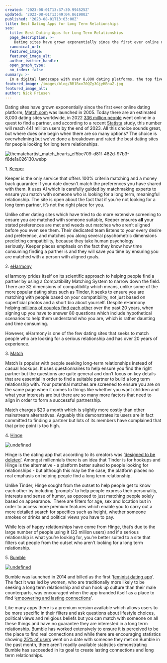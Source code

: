 ```yaml
---
created: '2023-08-01T13:37:39.994525Z'
updated: '2023-08-01T13:49:04.861900Z'
published: '2023-08-01T13:03:00Z'
title: Best Dating Apps for Long Term Relationships
seo:
  title: Best Dating Apps for Long Term Relationships
  page_description: >-
    Dating sites have grown exponentially since the first ever online dating platform, Match.com was launched in 2005. Today there are an estima
  canonical_url:
  featured_image:
  featured_image_alt:
  author_twitter_handle:
  open_graph_type:
  no_index: false
summary: >-
  In a digital landscape with over 8,000 dating platforms, the top five geared towards long-term relationships include Keeper, eHarmony, Match, Hinge, and Bumble are the top five online dating platforms designed for those seeking long-term relationships, each offering unique features from 100% criteria matching to detailed user filtering.
featured_image: /images/blog/RB1Bxv70QZy3GjyHBnaZ.jpg
featured_image_alt:
author: Nick Friesen
---
```


<p dir="ltr">Dating sites have grown exponentially since the first ever online dating platform,&nbsp;<a data-saferedirecturl="https://www.google.com/url?q=http://match.com/&amp;source=gmail&amp;ust=1690981361804000&amp;usg=AOvVaw3crTeLsN3obbnp9_fqN3aw" target="_blank" rel="noopener noreferrer" href="http://match.com/">Match.com</a>&nbsp;was launched in 2005.&nbsp;Today&nbsp;there are an estimated 8,000 dating sites worldwide, in 2022&nbsp;<a data-saferedirecturl="https://www.google.com/url?q=https://www.statista.com/topics/7443/online-dating/%23:~:text%3DIn%25202022%252C%2520there%2520were%2520over,no%2520signs%2520of%2520slowing%2520down.&amp;source=gmail&amp;ust=1690981361804000&amp;usg=AOvVaw3mIp6MLBIlou_F7tpsy0RM" target="_blank" href="https://www.statista.com/topics/7443/online-dating/#:~:text=In%202022%2C%20there%20were%20over,no%20signs%20of%20slowing%20down." rel="noopener noreferrer"><span style="text-decoration: underline;">336 million people</span></a>&nbsp;went online in a quest to find a partner, and according to a recent&nbsp;<a data-saferedirecturl="https://www.google.com/url?q=https://www.statista.com/chart/24165/online-dating-penetration-rate-revenue-selected-countries/&amp;source=gmail&amp;ust=1690981361804000&amp;usg=AOvVaw1tyPQ8_7A_f9aDnxb6U3ke" target="_blank" href="https://www.statista.com/chart/24165/online-dating-penetration-rate-revenue-selected-countries/" rel="noopener noreferrer"><span style="text-decoration: underline;">Statista</span></a>&nbsp;study, this number will reach 441 million users by the end of 2023. All this choice sounds great, but where does one begin when there are so many options? The choice is overwhelming but we&rsquo;ve done a breakdown and rated the best dating sites for people looking for long term relationships.</p>
<div></div>
<div><img src="https://cdn.buttercms.com/1vKbOlvSySbRECGox0q7" alt="thematchartist_match_hearts_ef5be709-d81f-482d-97b3-f8de1a026130.webp"></div>
<p dir="ltr">1.&nbsp;<a data-saferedirecturl="https://www.google.com/url?q=https://keeper.ai/&amp;source=gmail&amp;ust=1690981361804000&amp;usg=AOvVaw34HooN0aCMbaH8kKtcyxlt" target="_blank" rel="noopener noreferrer" href="https://keeper.ai/"><span style="text-decoration: underline;">Keeper</span></a></p>
<div>
<div></div>
</div>
<p dir="ltr">Keeper&nbsp;is the only service that offers 100% criteria matching and a money back guarantee if your date doesn't match the preferences you have shared with them. It uses AI which is carefully guided by matchmaking experts to ensure you match with someone who is looking for a long term, meaningful relationship. The site is open about the fact that if you&rsquo;re not looking for a long term partner, it&rsquo;s not the right place for you.</p>
<div>
<div></div>
</div>
<p dir="ltr">Unlike other dating sites which have tried to do more extensive screening to ensure you are matched with someone suitable,&nbsp;Keeper&nbsp;ensures&nbsp;<strong>all</strong>&nbsp;your stated preferences are met and weeds out matches who aren&rsquo;t aligned before you even see them. Their dedicated team listens to your every desire and preference, and matches you along several psychometric dimensions predicting compatibility, because they take human psychology seriously.&nbsp;Keeper&nbsp;places emphasis on the fact they know how time consuming finding a partner is and they will save you time by ensuring you are matched with a person with aligned goals.&nbsp;</p>
<div dir="ltr">
<div></div>
</div>
<p></p>
<div>
<div>
<div></div>
</div>
<p dir="ltr">2.&nbsp;<a data-saferedirecturl="https://www.google.com/url?q=https://www.eharmony.com/&amp;source=gmail&amp;ust=1690981361804000&amp;usg=AOvVaw2eTnixjz2pmUloHi4J7NRS" target="_blank" href="https://www.eharmony.com/" rel="noopener">eHarmony</a></p>
<div>
<div></div>
</div>
<p dir="ltr">eHarmony&nbsp;prides itself on its scientific approach to helping people find a partner by using a Compatibility Matching System to narrow down the field. There are 32 dimensions of compatibility which means, unlike some of the more popular dating sites such as Tinder, it seeks to ensure you are matching with people based on your compatibility, not just based on superficial photos and a short bio about yourself. Despite eHarmony helping&nbsp;<a data-saferedirecturl="https://www.google.com/url?q=https://www.eharmony.co.uk/&amp;source=gmail&amp;ust=1690981361804000&amp;usg=AOvVaw2tnMpwB4tulEfZ7K1hoZ9d" target="_blank" rel="noopener noreferrer" href="https://www.eharmony.co.uk/"><span style="text-decoration: underline;">millions of couples find each other</span></a>&nbsp;over the past 20 years, when signing up you have to answer 80 questions which include hypothetical scenarios to help them understand who you are, which is rather daunting and time consuming.&nbsp;</p>
<div>
<div></div>
</div>
<p dir="ltr">However, eHarmony is one of the few dating sites that seeks to match people who are looking for a serious relationship and has over 20 years of experience.</p>
</div>
<div></div>
<div></div>
<p dir="ltr">3.&nbsp;<a data-saferedirecturl="https://www.google.com/url?q=https://www.match.com/&amp;source=gmail&amp;ust=1690981361804000&amp;usg=AOvVaw0XOxXw-QclNVFC4ayttd1Q" target="_blank" href="https://www.match.com/" rel="noopener">Match</a></p>
<div></div>
<p dir="ltr">Match&nbsp;is popular with people seeking long-term relationships instead of casual hookups. It uses questionnaires to help ensure you find the right partner but the questions are quite general and don&rsquo;t focus on key details that are essential in order to find a suitable partner to build a long term relationship with. Your potential matches are screened to ensure you are on the same page when it comes to things like whether you want children and what your interests are but there are so many more factors that need to align in order to form a successful partnership.</p>
<div></div>
<p dir="ltr">Match charges $20 a month which is slightly more costly than other mainstream alternatives. Arguably this demonstrates its users are in fact committed to finding a partner but lots of its members have complained that that price point is too high.</p>
<div></div>
<div></div>
<div></div>
<div>
<div>
<div></div>
</div>
<p dir="ltr">4.&nbsp;<a data-saferedirecturl="https://www.google.com/url?q=https://hinge.co/en-gb&amp;source=gmail&amp;ust=1690981361804000&amp;usg=AOvVaw1sMKrO9RwUVnh-msh9_SE2" target="_blank" href="https://hinge.co/en-gb" rel="noopener">Hinge</a></p>
<p dir="ltr"><img src="https://cdn.buttercms.com/ow9EzNZuRaaTVE1NVvs3" alt="undefined"></p>
<div>
<div></div>
</div>
<p dir="ltr">Hinge&nbsp;is the dating app that according to its creators was &lsquo;<a data-saferedirecturl="https://www.google.com/url?q=https://hinge.co/en-gb&amp;source=gmail&amp;ust=1690981361804000&amp;usg=AOvVaw1sMKrO9RwUVnh-msh9_SE2" target="_blank" rel="noopener noreferrer" href="https://hinge.co/en-gb"><span style="text-decoration: underline;">designed to be deleted</span></a>&rsquo;. Amongst millennials there is an idea that Tinder is for hookups and Hinge is the alternative - a platform better suited to people looking for relationships - but although this may be the case, the platform places no real emphasis on helping people find a long term relationship.&nbsp;</p>
<div>
<div></div>
</div>
<p dir="ltr">Unlike Tinder, Hinge sought from the outset to help people get to know each other by including &lsquo;prompts&rsquo; to help people express their personality, interests and sense of humor, as opposed to just matching people solely based on appearance.&nbsp; There are filters for age, sex and location but in order to access more premium features which enable you to carry out a more detailed search for specifics such as height, whether someone smokes or drinks and political views you have to pay.&nbsp;</p>
<div>
<div></div>
</div>
<p dir="ltr">While lots of happy relationships have come from Hinge, that&rsquo;s due to the large number of people using it (23 million users) and if a serious relationship is what you&rsquo;re looking for, you&rsquo;re better suited to a site that filters out people from the outset who aren&rsquo;t looking for a long term relationship.</p>
<div>
<div></div>
</div>
</div>
<div dir="ltr"></div>
<div>
<div>
<div></div>
</div>
<p dir="ltr">5.&nbsp;<a data-saferedirecturl="https://www.google.com/url?q=https://www.google.com/search?client%3Dsafari%26rls%3Den%26q%3Dbumble%26ie%3DUTF-8%26oe%3DUTF-8&amp;source=gmail&amp;ust=1690981361804000&amp;usg=AOvVaw3LrEkgIgLgsyerUiaIzkh7" target="_blank" rel="noopener noreferrer" href="https://www.google.com/search?client=safari&amp;rls=en&amp;q=bumble&amp;ie=UTF-8&amp;oe=UTF-8"><span style="text-decoration: underline;">Bumble</span></a></p>
<p dir="ltr"><span style="text-decoration: underline;"><img src="https://cdn.buttercms.com/V4NW359aQlWHk1Nv8Vyj" alt="undefined"></span></p>
<div>
<div></div>
</div>
<p dir="ltr">Bumble was launched in 2014 and billed as the first &lsquo;<a data-saferedirecturl="https://www.google.com/url?q=https://www.nytimes.com/2017/03/18/fashion/bumble-feminist-dating-app-whitney-wolfe.html&amp;source=gmail&amp;ust=1690981361804000&amp;usg=AOvVaw2na9rnwiY7kZZJTmMGYjMk" target="_blank" rel="noopener noreferrer" href="https://www.nytimes.com/2017/03/18/fashion/bumble-feminist-dating-app-whitney-wolfe.html"><span style="text-decoration: underline;">feminist dating app</span></a>&rsquo;. The fact it was led by women, who are traditionally more likely to be seeking a long term relationship and shun hook up culture than their male counterparts, was encouraged when the app branded itself as a place to find &lsquo;<a data-saferedirecturl="https://www.google.com/url?q=https://mashable.com/article/bumble-dating-user-survey-2018%238N1OTdcO4qqL&amp;source=gmail&amp;ust=1690981361804000&amp;usg=AOvVaw2GOlr-sNO1OMp_hDkam7qe" target="_blank" rel="noopener noreferrer" href="https://mashable.com/article/bumble-dating-user-survey-2018#8N1OTdcO4qqL"><span style="text-decoration: underline;">empowering and lasting connections</span></a>&rsquo;.</p>
<div>
<div></div>
</div>
<p dir="ltr">Like many apps there is a premium version available which allows users to be more specific in their filters and ask questions about lifestyle choices, political views and religious beliefs but you can match with someone on all these things and have no guarantee they are interested in a long term relationship. Bumble has worked extensively to ensure it is perceived to be the place to find real connections and while there are encouraging statistics showing&nbsp;<a data-saferedirecturl="https://www.google.com/url?q=https://mashable.com/article/bumble-dating-user-survey-2018%238N1OTdcO4qqL&amp;source=gmail&amp;ust=1690981361804000&amp;usg=AOvVaw2GOlr-sNO1OMp_hDkam7qe" target="_blank" rel="noopener noreferrer" href="https://mashable.com/article/bumble-dating-user-survey-2018#8N1OTdcO4qqL"><span style="text-decoration: underline;">25% of users</span></a>&nbsp;went on a date with someone they met on Bumble in the past month, there aren&rsquo;t readily available statistics demonstrating Bumble has succeeded in its goal to create lasting connections and long term relationships.&nbsp;</p>
</div>
